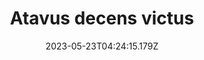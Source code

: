 ---
title: "Atavus decens victus"
date: 2023-05-23T04:24:15.179Z
permalink: "/atavus-decens-victus/"
---